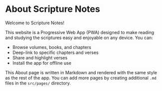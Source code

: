 # About Scripture Notes

Welcome to Scripture Notes!

This website is a Progressive Web App (PWA) designed to make reading and studying the scriptures easy and enjoyable on any device. You can:

- Browse volumes, books, and chapters
- Deep-link to specific chapters and verses
- Share and highlight verses
- Install the app for offline use

This About page is written in Markdown and rendered with the same style as the rest of the app. You can add more pages by creating additional `.md` files in the `src/pages/` directory. 